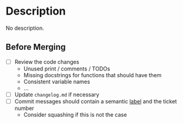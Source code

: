 # Description
No description.

## Before Merging
 - [ ] Review the code changes
    - Unused print / comments / TODOs
    - Missing docstrings for functions that should have them
    - Consistent variable names
    - ...
 - [ ] Update `changelog.md` if necessary
 - [ ] Commit messages should contain a semantic [label](https://gist.github.com/joshbuchea/6f47e86d2510bce28f8e7f42ae84c716) and the ticket number
   - Consider squashing if this is not the case
